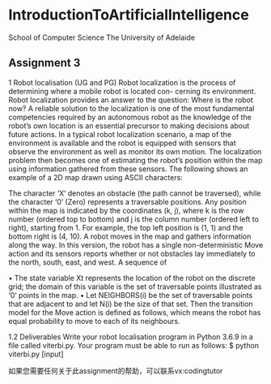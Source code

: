 # IntroductionToArtificialIntelligence
School of Computer Science The University of Adelaide 



## Assignment 3
1 Robot localisation (UG and PG)
Robot localization is the process of determining where a mobile robot is located con- cerning its environment. Robot localization provides an answer to the question: Where is the robot now? A reliable solution to the localization is one of the most fundamental competencies required by an autonomous robot as the knowledge of the robot’s own location is an essential precursor to making decisions about future actions.
In a typical robot localization scenario, a map of the environment is available and the robot is equipped with sensors that observe the environment as well as monitor its own motion. The localization problem then becomes one of estimating the robot’s position within the map using information gathered from these sensors. The following shows an example of a 2D map drawn using ASCII characters:

The character ‘X’ denotes an obstacle (the path cannot be traversed), while the character ‘0’ (Zero) represents a traversable positions. Any position within the map is indicated by the coordinates (k, j), where k is the row number (ordered top to bottom) and j is the column number (ordered left to right), starting from 1. For example, the top left position is (1, 1) and the bottom right is (4, 10).
A robot moves in the map and gathers information along the way. In this version, the robot has a single non-deterministic Move action and its sensors reports whether or not obstacles lay immediately to the north, south, east, and west. A sequence of

• The state variable Xt represents the location of the robot on the discrete grid; the domain of this variable is the set of traversable points illustrated as ‘0’ points in the map.
• Let NEIGHBORS(i) be the set of traversable points that are adjacent to and let N(i) be the size of that set. Then the transition model for the Move action is defined as follows, which means the robot has equal probability to move to each of its neighbours.

1.2 Deliverables
Write your robot localisation program in Python 3.6.9 in a file called viterbi.py. Your program must be able to run as follows:
$ python viterbi.py [input]


如果您需要任何关于此assignment的帮助，可以联系vx:codingtutor
